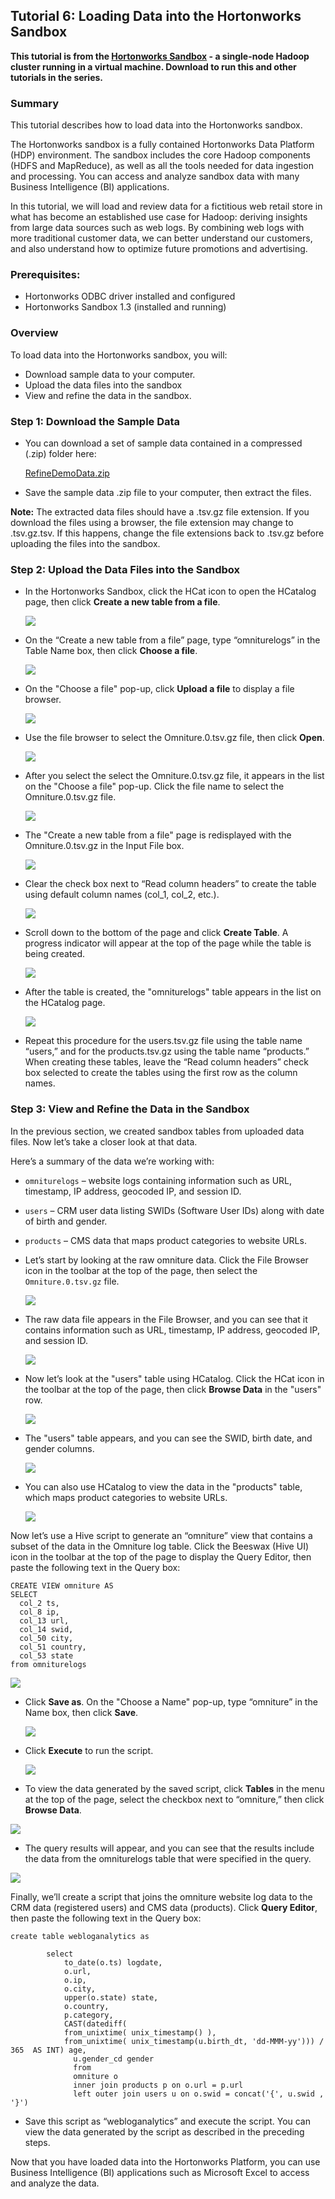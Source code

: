 ## Tutorial 6: Loading Data into the Hortonworks Sandbox

**This tutorial is from the [Hortonworks Sandbox](http://hortonworks.com/products/sandbox) - a single-node Hadoop cluster running in a virtual machine. Download to run this and other tutorials in the series.**

### Summary

This tutorial describes how to load data into the Hortonworks sandbox.

The Hortonworks sandbox is a fully contained Hortonworks Data Platform
(HDP) environment. The sandbox includes the core Hadoop components (HDFS
and MapReduce), as well as all the tools needed for data ingestion and
processing. You can access and analyze sandbox data with many Business
Intelligence (BI) applications.

In this tutorial, we will load and review data for a fictitious web
retail store in what has become an established use case for Hadoop:
deriving insights from large data sources such as web logs. By combining
web logs with more traditional customer data, we can better understand
our customers, and also understand how to optimize future promotions and
advertising.

### Prerequisites:

-   Hortonworks ODBC driver installed and configured
-   Hortonworks Sandbox 1.3 (installed and running)

### Overview

To load data into the Hortonworks sandbox, you will:

-   Download sample data to your computer.
-   Upload the data files into the sandbox
-   View and refine the data in the sandbox.

### Step 1: Download the Sample Data

-   You can download a set of sample data contained in a compressed
    (.zip) folder here:

    [RefineDemoData.zip](https://s3.amazonaws.com/hw-sandbox/tutorial8/RefineDemoData.zip)

-   Save the sample data .zip file to your computer, then extract the
    files.

**Note:** The extracted data files should have a .tsv.gz file extension.
If you download the files using a browser, the file extension may change
to .tsv.gz.tsv. If this happens, change the file extensions back to
.tsv.gz before uploading the files into the sandbox.

### Step 2: Upload the Data Files into the Sandbox

-   In the Hortonworks Sandbox, click the HCat icon to open the HCatalog
    page, then click **Create a new table from a file**.

    [![](./images/tutorial-6/01_HCatalog.jpg?raw=true)](./images/tutorial-6/01_HCatalog.jpg?raw=true)
-   On the “Create a new table from a file” page, type “omniturelogs” in
    the Table Name box, then click **Choose a file**.

    [![](./images/tutorial-6/02_choose_file1.jpg?raw=true)](./images/tutorial-6/02_choose_file1.jpg?raw=true)
-   On the "Choose a file" pop-up, click **Upload a file** to display a
    file browser.

    [![](./images/tutorial-6/03_choose_file2.jpg?raw=true)](./images/tutorial-6/03_choose_file2.jpg?raw=true)
-   Use the file browser to select the Omniture.0.tsv.gz file, then
    click **Open**.

    [![](./images/tutorial-6/04_choose_file3.jpg?raw=true)](./images/tutorial-6/04_choose_file3.jpg?raw=true)
-   After you select the select the Omniture.0.tsv.gz file, it appears
    in the list on the "Choose a file" pop-up. Click the file name to
    select the Omniture.0.tsv.gz file.

    [![](./images/tutorial-6/05_choose_file4.jpg?raw=true)](./images/tutorial-6/05_choose_file4.jpg?raw=true)
-   The "Create a new table from a file" page is redisplayed with the
    Omniture.0.tsv.gz in the Input File box.

    [![](./images/tutorial-6/06_choose_file5.jpg?raw=true)](./images/tutorial-6/06_choose_file5.jpg?raw=true)
-   Clear the check box next to “Read column headers” to create the
    table using default column names (col\_1, col\_2, etc.).

    [![](./images/tutorial-6/07_choose_delimiter.jpg?raw=true)](./images/tutorial-6/07_choose_delimiter.jpg?raw=true)
-   Scroll down to the bottom of the page and click **Create Table**. A
    progress indicator will appear at the top of the page while the
    table is being created.

    [![](./images/tutorial-6/08_define_columns.jpg?raw=true)](./images/tutorial-6/08_define_columns.jpg?raw=true)
-   After the table is created, the "omniturelogs" table appears in the
    list on the HCatalog page.

    [![](./images/tutorial-6/09_HCatalog_newtable.jpg?raw=true)](./images/tutorial-6/09_HCatalog_newtable.jpg?raw=true)
-   Repeat this procedure for the users.tsv.gz file using the table name
    “users,” and for the products.tsv.gz using the table name
    “products.” When creating these tables, leave the “Read column
    headers” check box selected to create the tables using the first row
    as the column names.

### Step 3: View and Refine the Data in the Sandbox

In the previous section, we created sandbox tables from uploaded data
files. Now let’s take a closer look at that data.

Here’s a summary of the data we’re working with:

-   `omniturelogs` – website logs containing information such as URL,
    timestamp, IP address, geocoded IP, and session ID.
-   `users` – CRM user data listing SWIDs (Software User IDs) along with date of birth and gender.
-   `products` – CMS data that maps product categories to website URLs.
-   Let’s start by looking at the raw omniture data. Click the File Browser icon in the toolbar at the top of the page, then select the `Omniture.0.tsv.gz` file. 

    [![](./images/tutorial-6/10_file_browser.jpg?raw=true)](./images/tutorial-6/10_file_browser.jpg?raw=true)
-   The raw data file appears in the File Browser, and you can see that
    it contains information such as URL, timestamp, IP address, geocoded
    IP, and session ID.

    [![](./images/tutorial-6/11_omniturelog_raw.jpg?raw=true)](./images/tutorial-6/11_omniturelog_raw.jpg?raw=true)
-   Now let’s look at the "users" table using HCatalog. Click the HCat
    icon in the toolbar at the top of the page, then click **Browse
    Data** in the "users" row.

    [![](./images/tutorial-6/12_select_users_table.jpg?raw=true)](./images/tutorial-6/12_select_users_table.jpg?raw=true)
-   The "users" table appears, and you can see the SWID, birth date, and
    gender columns.

    [![](./images/tutorial-6/13_users_table.jpg?raw=true)](./images/tutorial-6/13_users_table.jpg?raw=true)
-   You can also use HCatalog to view the data in the "products" table,
    which maps product categories to website URLs.

    [![](./images/tutorial-6/14_products_table.jpg?raw=true)](./images/tutorial-6/14_products_table.jpg?raw=true)

Now let’s use a Hive script to generate an “omniture” view that contains a subset of the data in the Omniture log table. Click the Beeswax (Hive UI) icon in the toolbar at the top of the page to display the Query Editor, then paste the following text in the Query box:

	CREATE VIEW omniture AS 
	SELECT 
	  col_2 ts,
      col_8 ip,
      col_13 url,
      col_14 swid,
      col_50 city,
      col_51 country,
      col_53 state
    from omniturelogs


[![](./images/tutorial-6/15_save_script.jpg?raw=true)](./images/tutorial-6/15_save_script.jpg?raw=true)

-   Click **Save as**. On the "Choose a Name" pop-up, type “omniture” in
    the Name box, then click **Save**.

    [![](./images/tutorial-6/16_omniture_view.jpg?raw=true)](./images/tutorial-6/16_omniture_view.jpg?raw=true)
-   Click **Execute** to run the script.

    [![](./images/tutorial-6/17_execute_script.jpg?raw=true)](./images/tutorial-6/17_execute_script.jpg?raw=true)
-   To view the data generated by the saved script, click **Tables** in
    the menu at the top of the page, select the checkbox next to
    “omniture,” then click **Browse Data**.

[![](./images/tutorial-6/18_browse_omniture.jpg?raw=true)](./images/tutorial-6/18_browse_omniture.jpg?raw=true)
-   The query results will appear, and you can see that the results
    include the data from the omniturelogs table that were specified in
    the query.

[![](./images/tutorial-6/18_omniture_query_data.jpg?raw=true)](./images/tutorial-6/18_omniture_query_data.jpg?raw=true)

Finally, we’ll create a script that joins the omniture website log
    data to the CRM data (registered users) and CMS data (products).
    Click **Query Editor**, then paste the following text in the Query
    box:

    create table webloganalytics as
    
            select 
                to_date(o.ts) logdate,
                o.url,
                o.ip,
                o.city,
                upper(o.state) state,
                o.country,
                p.category,
                CAST(datediff(
                from_unixtime( unix_timestamp() ),
                from_unixtime( unix_timestamp(u.birth_dt, 'dd-MMM-yy'))) / 365  AS INT) age,
                  u.gender_cd gender
                  from 
                  omniture o 
                  inner join products p on o.url = p.url 
                  left outer join users u on o.swid = concat('{', u.swid , '}')

-   Save this script as “webloganalytics” and execute the script. You
    can view the data generated by the script as described in the
    preceding steps.

Now that you have loaded data into the Hortonworks Platform, you can use
Business Intelligence (BI) applications such as Microsoft Excel to
access and analyze the data.
